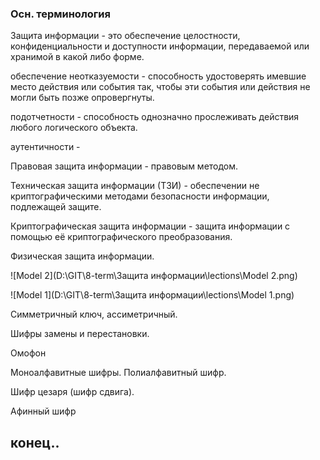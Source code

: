 ### Осн. терминология

Защита информации - это обеспечение целостности, конфиденциальности и доступности информации, передаваемой или хранимой в какой либо форме.

обеспечение неотказуемости - способность удостоверять имевшие место действия или события так, чтобы эти события или действия не могли быть позже опровергнуты.

подотчетности - способность однозначно прослеживать действия любого логического объекта.

аутентичности - 

Правовая защита информации - правовым методом.

Техническая защита информации (ТЗИ) - обеспечении не криптографическими методами безопасности информации, подлежащей защите.

Криптографическая защита информации - защита информации с помощью её криптографического преобразования.

Физическая защита информации.

![Model 2](D:\GIT\8-term\Защита информации\lections\Model 2.png)

![Model 1](D:\GIT\8-term\Защита информации\lections\Model 1.png)

Симметричный ключ, ассиметричный.



Шифры замены и перестановки.

Омофон

Моноалфавитные шифры. Полиалфавитный шифр.

Шифр цезаря (шифр сдвига).

Афинный шифр

## конец..